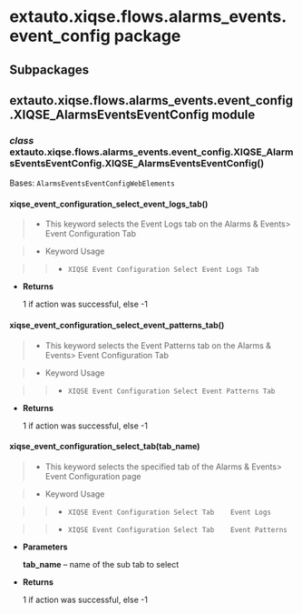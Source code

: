 # extauto.xiqse.flows.alarms_events.event_config package

## Subpackages

## extauto.xiqse.flows.alarms_events.event_config.XIQSE_AlarmsEventsEventConfig module


### _class_ extauto.xiqse.flows.alarms_events.event_config.XIQSE_AlarmsEventsEventConfig.XIQSE_AlarmsEventsEventConfig()
Bases: `AlarmsEventsEventConfigWebElements`


#### xiqse_event_configuration_select_event_logs_tab()
> 
> * This keyword selects the Event Logs tab on the Alarms & Events> Event Configuration Tab


> * Keyword Usage

> > 
> > * `XIQSE Event Configuration Select Event Logs Tab`


* **Returns**

    1 if action was successful, else -1



#### xiqse_event_configuration_select_event_patterns_tab()
> 
> * This keyword selects the Event Patterns tab on the Alarms & Events> Event Configuration Tab


> * Keyword Usage

> > 
> > * `XIQSE Event Configuration Select Event Patterns Tab`


* **Returns**

    1 if action was successful, else -1



#### xiqse_event_configuration_select_tab(tab_name)
> 
> * This keyword selects the specified tab of the Alarms & Events> Event Configuration page


> * Keyword Usage

> > 
> > * `XIQSE Event Configuration Select Tab    Event Logs`


> > * `XIQSE Event Configuration Select Tab    Event Patterns`


* **Parameters**

    **tab_name** – name of the sub tab to select



* **Returns**

    1 if action was successful, else -1
